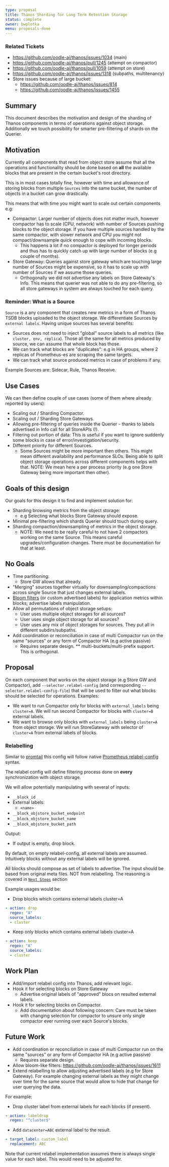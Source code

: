 ```yaml
---
type: proposal
title: Thanos Sharding for Long Term Retention Storage
status: complete
owner: bwplotka
menu: proposals-done
---
```


### Related Tickets

* https://github.com/oodle-ai/thanos/issues/1034 (main)
* https://github.com/oodle-ai/thanos/pull/1245 (attempt on compactor)
* https://github.com/oodle-ai/thanos/pull/1059 (attempt on store)
* https://github.com/oodle-ai/thanos/issues/1318 (subpaths, multitenancy)
* Store issues because of large bucket:
  * https://github.com/oodle-ai/thanos/issues/814
  * https://github.com/oodle-ai/thanos/issues/1455

## Summary

This document describes the motivation and design of the sharding of Thanos components in terms of operations against object storage. Additionally we touch possibility for smarter pre-filtering of shards on the Querier.

## Motivation

Currently all components that read from object store assume that all the operations and functionality should be done based on **all** the available blocks that are present in the certain bucket's root directory.

This is in most cases totally fine, however with time and allowance of storing blocks from multiple `Sources` into the same bucket, the number of objects in a bucket can grow drastically.

This means that with time you might want to scale out certain components e.g:

* Compactor: Larger number of objects does not matter much, however compactor has to scale (CPU, network) with number of Sources pushing blocks to the object storage. If you have multiple sources handled by the same compactor, with slower network and CPU you might not compact/downsample quick enough to cope with incoming blocks.
  * This happens a lot if no compactor is deployed for longer periods and thus has to quickly catch up with large number of blocks (e.g couple of months).
* Store Gateway: Queries against store gateway which are touching large number of Sources might be expensive, so it has to scale up with number of Sources if we assume those queries.
  * Orthogonally we did not advertise any labels on Store Gateway's Info. This means that querier was not able to do any pre-filtering, so all store gateways in system are always touched for each query.

### Reminder: What is a Source

`Source` is a any component that creates new metrics in a form of Thanos TSDB blocks uploaded to the object storage. We differentiate Sources by `external labels`. Having unique sources has several benefits:

* Sources does not need to inject "global" source labels to all metrics (like `cluster, env, replica`). Those all the same for all metrics produced by source, we can assume that whole block has those.
* We can track what blocks are "duplicates": e.g in HA groups, where 2 replicas of Prometheus-es are scraping the same targets.
* We can track what source produced metrics in case of problems if any.

Example Sources are: Sidecar, Rule, Thanos Receive.

## Use Cases

We can then define couple of use cases (some of them where already reported by users):

* Scaling out / Sharding Compactor.
* Scaling out / Sharding Store Gateways.
* Allowing pre-filtering of queries inside the Querier - thanks to labels advertised in Info call for all StoreAPIs (!).
* Filtering out portion of data: This is useful if you want to ignore suddenly some blocks in case of error/investigation/security.
* Different priority for different Sources.
  * Some Sources might be more important then others. This might mean different availability and performance SLOs. Being able to split object storage operations across different components helps with that. NOTE: We mean here a per process priority (e.g one Store Gateway being more important then other).

## Goals of this design

Our goals for this design it to find and implement solution for:

* Sharding browsing metrics from the object storage:
  * e.g Selecting what blocks Store Gateway should expose.
* Minimal pre-filtering which shards Querier should touch during query.
* Sharding compaction/downsampling of metrics in the object storage.
  * NOTE: We need to be really careful to not have 2 compactors working on the same Source. This means careful upgrades/configuration changes. There must be documentation for that at least.

## No Goals

* Time partitioning:
  * Store GW allows that already.
* "Merging" sources together virtually for downsampling/compactions across single Source that just changes external labels.
* [Bloom filters](https://github.com/oodle-ai/thanos/issues/1611) (or custom advertised labels) for application metrics within blocks; advertise labels manipulation.
* Allow all permutations of object storage setups:
  * User uses multiple object storages for all sources?
  * User uses single object storage for all sources?
  * User uses any mix of object storages for sources. They put all in different subdirs/subpaths.
* Add coordination or reconciliation in case of multi Compactor run on the same "sources" or any form of Compactor HA (e.g active passive)
  * Requires separate design. ** multi-buckets/multi-prefix support. This is orthogonal.

## Proposal

On each component that works on the object storage (e.g Store GW and Compactor), add `--selector.relabel-config` (and corresponding `--selector.relabel-config-file`) that will be used to filter out what blocks should be selected for operations. Examples:

* We want to run Compactor only for blocks with `external_labels` being `cluster=A`. We will run second Compactor for blocks with `cluster=B` external labels.
* We want to browse only blocks with `external_labels` being `cluster=A` from object storage. We will run StoreGateway with selector of `cluster=A` from external labels of blocks.

### Relabelling

Similar to [promtail](https://grafana.com/docs/loki/latest/clients/promtail/scraping/#relabeling) this config will follow native [Prometheus relabel-config](https://prometheus.io/docs/prometheus/latest/configuration/configuration/#relabel_config) syntax.

The relabel config will define filtering process done on **every** synchronization with object storage.

We will allow potentially manipulating with several of inputs:

* `__block_id`
* External labels:
  * `<name>`
* `__block_objstore_bucket_endpoint`
* `__block_objstore_bucket_name`
* `__block_objstore_bucket_path`

Output:

* If output is empty, drop block.

By default, on empty relabel-config, all external labels are assumed. Intuitively blocks without any external labels will be ignored.

All blocks should compose as set of labels to advertise. The input should be based from original meta files. NOT from relabelling. The reasoning is covered in [`Next Steps`](#future-work) section

Example usages would be:

* Drop blocks which contains external labels cluster=A

```yaml
- action: drop
  regex: "A"
  source_labels:
  - cluster
```

* Keep only blocks which contains external labels cluster=A

```yaml
- action: keep
  regex: "A"
  source_labels:
  - cluster
```

## Work Plan

* Add/import relabel config into Thanos, add relevant logic.
* Hook it for selecting blocks on Store Gateway
  * Advertise original labels of "approved" blocs on resulted external labels.
* Hook it for selecting blocks on Compactor.
  * Add documentation about following concern: Care must be taken with changing selection for compactor to unsure only single compactor ever running over each Source's blocks.

## Future Work

* Add coordination or reconciliation in case of multi Compactor run on the same "sources" or any form of Compactor HA (e.g active passive)
  * Requires separate design.
* Allow bloom-like filters: https://github.com/oodle-ai/thanos/issues/1611
* Extend relabelling to allow adjusting advertised labels (e.g for Store Gateway). For example changing external labels as they might change over time for the same source that would allow to hide that change for user querying the data.

For example:

* Drop cluster label from external labels for each blocks (if present).

```yaml
- action: labeldrop
  regex: "^cluster$"

```

* Add `datacenter=ABC` external label to the result.

```yaml
- target_label: custom_label
  replacement: ABC
```

Note that current relabel implementation assumes there is always single value for each label. This would need to be adjusted for.
